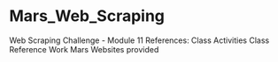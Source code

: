# Mars_Web_Scraping
Web Scraping Challenge - Module 11
References:
Class Activities
Class Reference Work
Mars Websites provided
